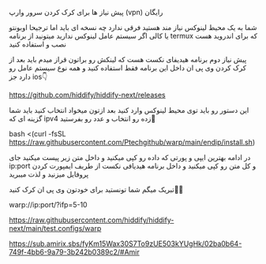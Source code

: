 پیش نیاز ها برای کرک کردن سرور وارپ (vpn) رایگان

شما به یک محیط لینوکس نیاز مند هستید فرقی ندارد چه نسخه ای باید اما ترجیحا اوبونتو یا کالی 
اگر سیستم عامل لینوکس ندارید میتونید از برنامه termux که برای اندروید هست نصب و استفاده کنید

پیش نیاز دوم برنامه هیدیفای نکست هست که لینکش رو براتون قراز میدم باید بعد از کرک کردن وی پی ان داخل این برنامه فقط استفاده کنید و همه نوع سیستم عامل رو دارد جز ios👇

https://github.com/hiddify/hiddify-next/releases

این دستور رو باید توی محیط لینوکس وارد کنید بعد ازتون میخواد انتخاب کنید باید شما گزینه ای که ipv4 زده رو انتخاب و عدد رو بفرستید🦅

bash <(curl -fsSL https://raw.githubusercontent.com/Ptechgithub/warp/main/endip/install.sh)

در ادامه بهترین ایپی و پورتی که داده رو کپی میکنید و داخل متن زیر پیست میکنید جای ip:port و کل متن رو کپی میکنید و داخل برنامه هیدیافی نکست از طریف ایمپورت کردن پروفایل میزنید و لذت میبرید

تبریک میگم شما تونستید برای خودتون وی پی ان کرک کنید👀🦦



warp://ip:port/?ifp=5-10




https://raw.githubusercontent.com/hiddify/hiddify-next/main/test.configs/warp


https://sub.amirix.sbs/fyKm15Wax30S7To9zUE503kYUgHk/02ba0b64-749f-4bb6-9a79-3b242b0389c2/#Amir